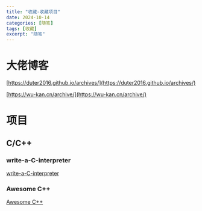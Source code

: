 ```yaml
---
title: "收藏-收藏项目"
date: 2024-10-14
categories: [随笔]
tags: [收藏]
excerpt: "随笔"
---
```


# 大佬博客

[https://duter2016.github.io/archives/](https://duter2016.github.io/archives/)

[https://wu-kan.cn/archive/](https://wu-kan.cn/archive/)

# 项目

## C/C++

### write-a-C-interpreter

[write-a-C-interpreter](https://github.com/lotabout/write-a-C-interpreter)

### Awesome C++

[Awesome C++](https://github.com/fffaraz/awesome-cpp)